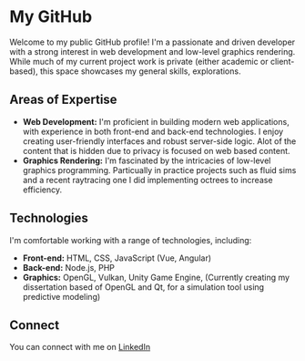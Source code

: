 # My GitHub

Welcome to my public GitHub profile! I'm a passionate and driven developer with a strong interest in web development and low-level graphics rendering.  While much of my current project work is private (either academic or client-based), this space showcases my general skills, explorations.

## Areas of Expertise

* **Web Development:** I'm proficient in building modern web applications, with experience in both front-end and back-end technologies.  I enjoy creating user-friendly interfaces and robust server-side logic. Alot of the content that is hidden due to privacy is focused on web based content.
* **Graphics Rendering:** I'm fascinated by the intricacies of low-level graphics programming. Particually in practice projects such as fluid sims and a recent raytracing one I did implementing octrees to increase efficiency.

## Technologies

I'm comfortable working with a range of technologies, including:

* **Front-end:** HTML, CSS, JavaScript (Vue, Angular)
* **Back-end:**  Node.js, PHP
* **Graphics:** OpenGL, Vulkan, Unity Game Engine, (Currently creating my dissertation based of OpenGL and Qt, for a simulation tool using predictive modeling)

## Connect

You can connect with me on [LinkedIn](your_linkedin_profile_url)
